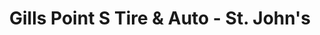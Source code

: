 ---
title: "Gills Point S Tire & Auto - St. John's"
url: /portland/gills-point-s-tire-und-auto-st-johns/
shop: Autowerkstatt
---